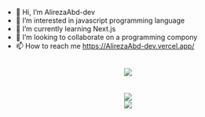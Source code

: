 - 👋 Hi, I’m AlirezaAbd-dev
- 👀 I’m interested in javascript programming language
- 🌱 I’m currently learning Next.js
- 💞️ I’m looking to collaborate on a programming compony
- 📫 How to reach me https://AlirezaAbd-dev.vercel.app/

<br/>
<div align="center" style="display: flex; flex-direction: column; align-items: center;">
<img src="https://github-readme-stats.vercel.app/api/top-langs/?username=AlirezaAbd-dev" />
<br/> 
<br/>
<img src="https://github-readme-stats.vercel.app/api?username=AlirezaAbd-dev" />
</div>

<div align="center">
<a href="https://www.coffeebede.com/alirezaabd-dev"><img class="img-fluid" src="https://coffeebede.ir/DashboardTemplateV2/app-assets/images/banner/default-yellow.svg" /></a>
</div

